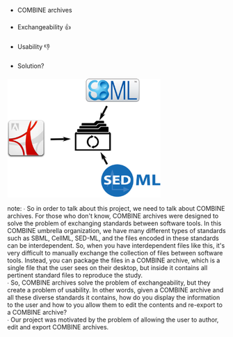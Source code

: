 

<div class="container">
  <div class="containercol">
    <ul>
      <li style="margin-bottom: 1.5em">
        COMBINE archives
      </li>
      <li class="fragment" style="margin-bottom: 1.5em">
        Exchangeability 👍
      </li>
      <li class="fragment" style="margin-bottom: 1.5em">
        Usability 👎
      </li>
      <li class="fragment" style="margin-bottom: 1.5em">
        Solution?
      </li>
    </ul>
  </div>
  <div class="containercol" style="flex-grow:1.5">
    <img src="resources/combine-archive-file-types-plain.svg" style="width:70%;height:auto"/>
  </div>
</div>

note:
    ∙ So in order to talk about this project, we need to talk about COMBINE archives. For those who don't know, COMBINE archives were designed to solve the problem of exchanging standards between software tools. In this COMBINE umbrella organization, we have many different types of standards such as SBML, CellML, SED-ML, and the files encoded in these standards can be interdependent. So, when you have interdependent files like this, it's very difficult to manually exchange the collection of files between software tools. Instead, you can package the files in a COMBINE archive, which is a single file that the user sees on their desktop, but inside it contains all pertinent standard files to reproduce the study.<br/>
    ∙ So, COMBINE archives solve the problem of exchangeability, but they create a problem of usability. In other words, given a COMBINE archive and all these diverse standards it contains, how do you display the information to the user and how to you allow them to edit the contents and re-export to a COMBINE archive?<br/>
    ∙ Our project was motivated by the problem of allowing the user to author, edit and export COMBINE archives.

